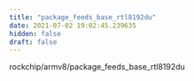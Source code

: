 ```yaml
---
title: "package_feeds_base_rtl8192du"
date: 2021-07-02 19:02:45.239635
hidden: false
draft: false
---
```


rockchip/armv8/package_feeds_base_rtl8192du

